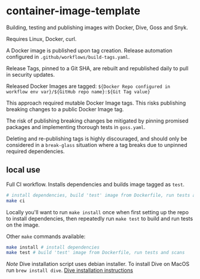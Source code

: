 # container-image-template

Building, testing and publishing images with Docker, Dive, Goss and Snyk.

Requires Linux, Docker, curl.

A Docker image is published upon tag creation.  Release automation configured in `.github/workflows/build-tags.yaml`.

Release Tags, pinned to a Git SHA, are rebuilt and republished daily to pull in security updates.

Released Docker Images are tagged: `${Docker Repo configured in workflow env var}/${GitHub repo name}:${Git Tag value}`

This approach required mutable Docker Image tags.  This risks publishing breaking changes to a public Docker Image tag.

The risk of publishing breaking changes be mitigated by pinning promised packages and implementing thorough tests in `goss.yaml`.

Deleting and re-publishing tags is highly discouraged, and should only be considered in a `break-glass` situation where a tag breaks due to unpinned required dependencies.

## local use

Full CI workflow.  Installs dependencies and builds image tagged as `test`.

```bash
# install dependencies, build 'test' image from Dockerfile, run tests and scans
make ci

```

Locally you'll want to run `make install` once when first setting up the repo to install dependencies, then repeatedly run `make test` to build and run tests on the image.

Other `make` commands available:

```bash
make install # install dependencies
make test # build 'test' image from Dockerfile, run tests and scans

```

*Note* Dive installation script uses debian installer.  To install Dive on MacOS run `brew install dive`.  [Dive installation instructions](https://github.com/wagoodman/dive#installation
)
